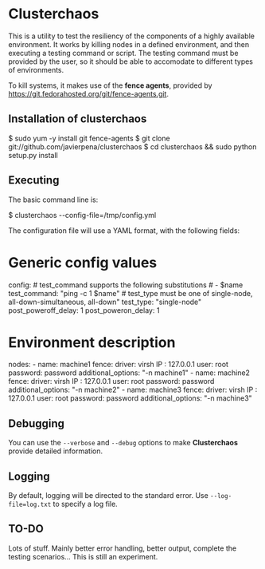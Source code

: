 # Clusterchaos

This is a utility to test the resiliency of the components of a highly
available environment. It works by killing nodes in a defined environment, and
then executing a testing command or script. The testing command must be
provided by the user, so it should be able to accomodate to different types
of environments.

To kill systems, it makes use of the **fence agents**, provided by
<https://git.fedorahosted.org/git/fence-agents.git>.

## Installation of clusterchaos

   $ sudo yum -y install git fence-agents
   $ git clone git://github.com/javierpena/clusterchaos
   $ cd clusterchaos && sudo python setup.py install

## Executing

The basic command line is:

   $ clusterchaos --config-file=/tmp/config.yml

The configuration file will use a YAML format, with the following fields:

   # Generic config values
   config:
           # test_command supports the following substitutions
           # - $name
           test_command: "ping -c 1 $name"
           # test_type must be one of single-node, all-down-simultaneous, all-down"
           test_type: "single-node"
           post_poweroff_delay: 1 
           post_poweron_delay:  1
   # Environment description
   nodes:
           - name: machine1
             fence:
                   driver: virsh
                   IP : 127.0.0.1
                   user: root
                   password: password
                   additional_options: "-n machine1"
           - name: machine2
             fence:
                   driver: virsh
                   IP : 127.0.0.1
                   user: root
                   password: password
                   additional_options: "-n machine2"
           - name: machine3
             fence:
                   driver: virsh
                   IP : 127.0.0.1
                   user: root
                   password: password
                   additional_options: "-n machine3"

## Debugging

You can use the `--verbose` and `--debug` options to make **Clusterchaos**
provide detailed information.

## Logging

By default, logging will be directed to the standard error. Use
`--log-file=log.txt` to specify a log file.

## TO-DO

Lots of stuff. Mainly better error handling, better output, complete the
testing scenarios... This is still an experiment.
